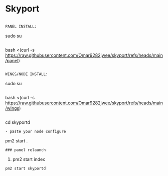# Skyport
```                                       skyport panel

PANEL INSTALL:
```
sudo su
```

```
bash <(curl -s https://raw.githubusercontent.com/Omar9282jwee/skyport/refs/heads/main/panel)
```

WINGS/NODE INSTALL:
```
sudo su
```
```
bash <(curl -s https://raw.githubusercontent.com/Omar9282jwee/skyport/refs/heads/main/wings)
```
```
cd skyportd
```
- paste your node configure

```
pm2 start .
```
### panel relaunch

```
1) pm2 start index
```
pm2 start skyportd
```
